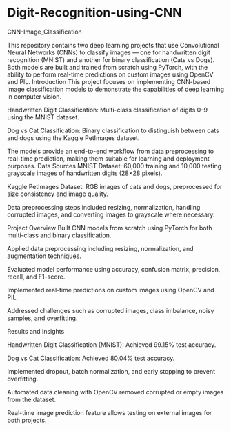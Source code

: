 # Digit-Recognition-using-CNN
CNN-Image_Classification

This repository contains two deep learning projects that use Convolutional Neural Networks (CNNs) to classify images — one for handwritten digit recognition (MNIST) and another for binary classification (Cats vs Dogs). Both models are built and trained from scratch using PyTorch, with the ability to perform real-time predictions on custom images using OpenCV and PIL.
Introduction
This project focuses on implementing CNN-based image classification models to demonstrate the capabilities of deep learning in computer vision.

Handwritten Digit Classification: Multi-class classification of digits 0–9 using the MNIST dataset.

Dog vs Cat Classification: Binary classification to distinguish between cats and dogs using the Kaggle PetImages dataset.

The models provide an end-to-end workflow from data preprocessing to real-time prediction, making them suitable for learning and deployment purposes.
Data Sources
MNIST Dataset: 60,000 training and 10,000 testing grayscale images of handwritten digits (28×28 pixels).

Kaggle PetImages Dataset: RGB images of cats and dogs, preprocessed for size consistency and image quality.

Data preprocessing steps included resizing, normalization, handling corrupted images, and converting images to grayscale where necessary.

Project Overview
Built CNN models from scratch using PyTorch for both multi-class and binary classification.

Applied data preprocessing including resizing, normalization, and augmentation techniques.

Evaluated model performance using accuracy, confusion matrix, precision, recall, and F1-score.

Implemented real-time predictions on custom images using OpenCV and PIL.

Addressed challenges such as corrupted images, class imbalance, noisy samples, and overfitting.

Results and Insights

Handwritten Digit Classification (MNIST): Achieved 99.15% test accuracy.

Dog vs Cat Classification: Achieved 80.04% test accuracy.

Implemented dropout, batch normalization, and early stopping to prevent overfitting.

Automated data cleaning with OpenCV removed corrupted or empty images from the dataset.

Real-time image prediction feature allows testing on external images for both projects.
